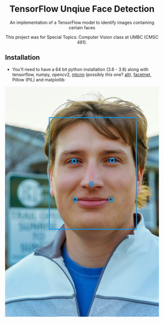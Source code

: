 <h1 align="center">
   TensorFlow Unqiue Face Detection
</h1>
<p align="center">
   An implementation of a TensorFlow model to identify images containing certain faces
 </p>
 <p align="center">
  This project was for Special Topics: Computer Vision class at UMBC (CMSC 491).
</p>

## Installation

* You'll need to have a 64 bit python installation (3.6 - 3.8) along with tensorflow, numpy, opencv2, [mtcnn](https://github.com/ipazc/mtcnn) (possibly this one? [alt](https://github.com/jonaphin/facenet)), [facetnet](https://github.com/davidsandberg/facenet), Pillow (PIL) and matplotlib

![chas](research/result.jpg)